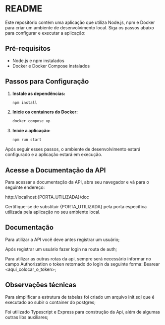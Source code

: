# README

Este repositório contém uma aplicação que utiliza Node.js, npm e Docker para criar um ambiente de desenvolvimento local. Siga os passos abaixo para configurar e executar a aplicação:

## Pré-requisitos
- Node.js e npm instalados
- Docker e Docker Compose instalados

## Passos para Configuração

1. **Instale as dependências:**
   ```bash
   npm install
2. **Inicie os containers do Docker:**
   ```bash
   docker compose up
3. **Inicie a aplicação:**
   ```bash
   npm run start
   
Após seguir esses passos, o ambiente de desenvolvimento estará configurado e a aplicação estará em execução.

## Acesse a Documentação da API
Para acessar a documentação da API, abra seu navegador e vá para o seguinte endereço:

http://localhost:{PORTA_UTILIZADA}/doc

Certifique-se de substituir {PORTA_UTILIZADA} pela porta específica utilizada pela aplicação no seu ambiente local.

## Documentação

Para utilizar a API você deve antes registrar um usuário;

Após registrar um usuário fazer login na routa de auth;

Para utilizar as outras rotas da api, sempre será necessário informar no campo Authorization o token retornado do login da seguinte forma: Bearear <aqui_colocar_o_token>;

## Observações técnicas

Para simplificar a estrutura de tabelas foi criado um arquivo init.sql que é executado ao subir o container do postgres;

Foi utilizado Typescript e Express para construção da Api, além de algumas outras libs auxiliares;




